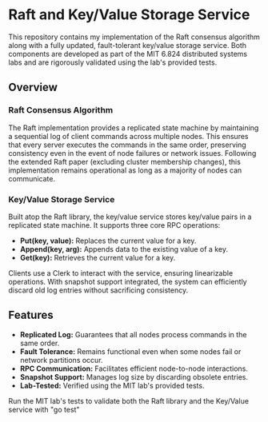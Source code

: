 # Raft and Key/Value Storage Service

This repository contains my implementation of the Raft consensus algorithm along with a fully updated, fault-tolerant key/value storage service. Both components are developed as part of the MIT 6.824 distributed systems labs and are rigorously validated using the lab's provided tests.

## Overview

### Raft Consensus Algorithm
The Raft implementation provides a replicated state machine by maintaining a sequential log of client commands across multiple nodes. This ensures that every server executes the commands in the same order, preserving consistency even in the event of node failures or network issues. Following the extended Raft paper (excluding cluster membership changes), this implementation remains operational as long as a majority of nodes can communicate.

### Key/Value Storage Service
Built atop the Raft library, the key/value service stores key/value pairs in a replicated state machine. It supports three core RPC operations:
- **Put(key, value):** Replaces the current value for a key.
- **Append(key, arg):** Appends data to the existing value of a key.
- **Get(key):** Retrieves the current value for a key.

Clients use a Clerk to interact with the service, ensuring linearizable operations. With snapshot support integrated, the system can efficiently discard old log entries without sacrificing consistency.

## Features

- **Replicated Log:** Guarantees that all nodes process commands in the same order.
- **Fault Tolerance:** Remains functional even when some nodes fail or network partitions occur.
- **RPC Communication:** Facilitates efficient node-to-node interactions.
- **Snapshot Support:** Manages log size by discarding obsolete entries.
- **Lab-Tested:** Verified using the MIT lab's provided tests.

Run the MIT lab's tests to validate both the Raft library and the Key/Value service with "go test"

